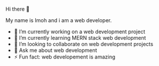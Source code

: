     
Hi there 👋 
    
My name is Imoh and i am a web developer.

- 🔭 I’m currently working on a web development project
- 🌱 I’m currently learning MERN stack web development
- 👯 I’m looking to collaborate on web development projects
- 💬 Ask me about web development
- ⚡ Fun fact: web developement is amazing
<!--
**mohuwem/mohuwem** is a ✨ _special_ ✨ repository because its `README.md` (this file) appears on your GitHub profile.

Here are some ideas to get you started:

- 🔭 I’m currently working on ...
- 🌱 I’m currently learning ...
- 👯 I’m looking to collaborate on ...
- 🤔 I’m looking for help with ...
- 💬 Ask me about ...
- 📫 How to reach me: ...
- 😄 Pronouns: ...
- ⚡ Fun fact: ...
-->
